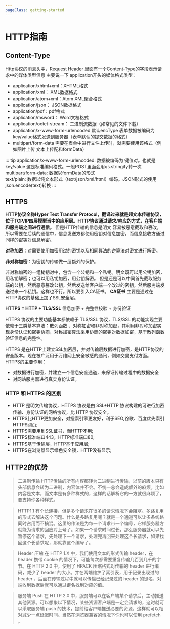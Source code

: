 ```yaml
---
pageClass: getting-started
---
```


# HTTP指南

## Content-Type

Http协议的消息头中，Request Header 里面有一个Content-Type的字段表示请求中的媒体类型信息
主要说一下 application开头的媒体格式类型：

* application/xhtml+xml：XHTML格式 
* application/xml： XML数据格式
* application/atom+xml：Atom XML聚合格式    
* application/json： JSON数据格式
* application/pdf：pdf格式  
* application/msword： Word文档格式
* application/octet-stream： 二进制流数据（如常见的文件下载）
* application/x-www-form-urlencoded 默认encType 表单数据被编码为 key/value格式发送到服务器（表单默认的提交数据的格式）
* multipart/form-data 需要在表单中进行文件上传时，就需要使用该格式（例如图片上传 文本上传配和formData）

::: tip
  application/x-www-form-urlencoded: 数据被编码为 键值对。也就是key/value 这是标准编码格式。一般POST里面会用qs.stringify转一次
  multipart/form-data: 数据以formData的形式   
  text/plain: 数据以纯文本形式（text/json/xml/html）编码。JSON形式的使用json.encode(text)转换
:::

## HTTPS
 **HTTP协议全称Hyper Text Transfer Protocol，翻译过来就是超文本传输协议，位于TCP/IP四层模型当中的应用层。HTTP协议通过请求/响应的方式，在客户端和服务端之间进行通信。** 
但是HTTP传输的信息是明文 容易被恶意截取和篡改，所以需要在后续的通信中，信息发送方都使用密钥对信息加密，而信息接收方通过同样的密钥对信息解密。

**对称加密**：对需要使用加密用过的密钥以及相同算法的逆算法对密文进行解密。

**非对称加密**：为密钥的传输做一层额外的保护。

非对称加密的一组秘钥对中，包含一个公钥和一个私钥。明文既可以用公钥加密，用私钥解密；也可以用私钥加密，用公钥解密。
但是还是可以中间首先截取服务端的公钥，然后恶意篡改公钥，然后发送给客户端一个改过的密钥，然后服务端发送过来一个私钥。这样也不行。所以要引入CA证书。
**CA证书**
主要是通过在HTTP协议的基础上加了SSL安全层。

**HTTPS = HTTP + TLS/SSL**   信息加密 + 完整性校验 + 身份验证

HTTPS 协议的主要功能基本都依赖于 TLS/SSL 协议，TLS/SSL 的功能实现主要依赖于三类基本算法：散列函数 、对称加密和非对称加密，其利用非对称加密实现身份认证和密钥协商，对称加密算法采用协商的密钥对数据加密，基于散列函数验证信息的完整性。

HTTPS 是在HTTP上建立SSL加密层，并对传输层数据进行加密，是HTTP协议的安全版本。现在被广泛用于万维网上安全敏感的通讯，例如交易支付方面。
HTTPS的主要作用：
* 对数据进行加密，并建立一个信息安全通道，来保证传输过程中的数据安全
* 对网站服务器进行真实身份认证。


### HTTP 和 HTTPS 的区别

* HTTP 是明文传输协议，HTTPS 协议是由 SSL+HTTP 协议构建的可进行加密传输、身份认证的网络协议，比 HTTP 协议安全。
* HTTPS比HTTP更加安全，对搜索引擎更友好，利于SEO,谷歌、百度优先索引HTTPS网页;
* HTTPS需要用到SSL证书，而HTTP不用;
* HTTPS标准端口443，HTTP标准端口80;
* HTTPS基于传输层，HTTP基于应用层;
* HTTPS在浏览器显示绿色安全锁，HTTP没有显示;


## HTTP2的优势

> 二进制传输 HTTP传输的所有内容都转为二进制进行传输，以前的版本只有头部信息会转为二进制，内容体并不会。不统一总会造成额外的麻烦。比如内容是文本，而文本是有多种样式的，这样的话解析它的一方就很麻烦了，要支持你各种样式。

> HTTP1.1 有个长连接，但是多个请求在很多的请求情况下会阻塞。多路复用的形式去解决这个问题。什么是多路复用呢？就是一个通道可以让多条线路同时占用而不搞混。这里的作法是为每一个请求带一个编号，它样服务器方就能为请求的回应对上号了。如果一个请求时间过长，那么服务器就可以先暂停这个请求，先处理下一个请求，处理完再回来处理这个长请求，如果找回这个长请求呢，那就靠这个编号了。

> Header 压缩  在 HTTP 1.X 中，我们使用文本的形式传输 header，在 header 携带 cookie 的情况下，可能每次都需要重复传输几百到几千的字节。在 HTTP 2.0 中，使用了 HPACK 压缩格式对传输的 header 进行编码，减少了 header 的大小。并在两端维护了索引表，用于记录出现过的 header ，后面在传输过程中就可以传输已经记录过的 header 的键名，对端收到数据后就可以通过键名找到对应的值。

> 服务端 Push 在 HTTP 2.0 中，服务端可以在客户端某个请求后，主动推送其他资源。可以想象以下情况，某些资源客户端是一定会请求的，这时就可以采取服务端 push 的技术，提前给客户端推送必要的资源，这样就可以相对减少一点延迟时间。当然在浏览器兼容的情况下你也可以使用 prefetch 。




